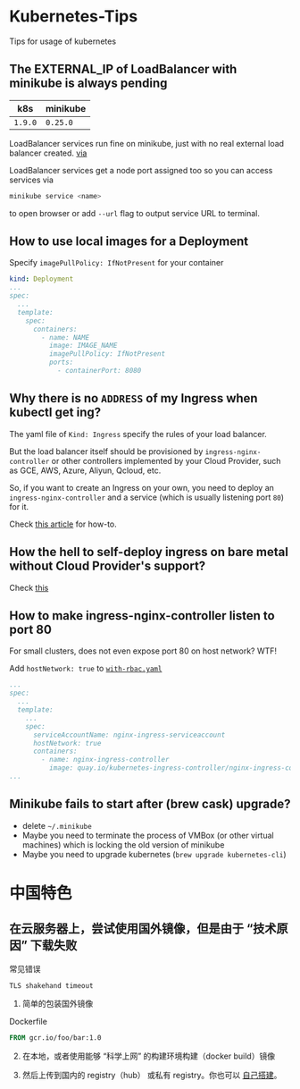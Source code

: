 # Kubernetes-Tips
Tips for usage of kubernetes

## The EXTERNAL_IP of LoadBalancer with minikube is always pending

k8s | minikube
---- | ----
`1.9.0` |  `0.25.0`

LoadBalancer services run fine on minikube, just with no real external load balancer created. [via](https://github.com/kubernetes/minikube/issues/384#issuecomment-234409957)

LoadBalancer services get a node port assigned too so you can access services via

```sh
minikube service <name>
```

to open browser or add `--url` flag to output service URL to terminal.

## How to use local images for a Deployment

Specify `imagePullPolicy: IfNotPresent` for your container

```yaml
kind: Deployment
...
spec:
  ...
  template:
    spec:
      containers:
        - name: NAME
          image: IMAGE_NAME
          imagePullPolicy: IfNotPresent
          ports:
            - containerPort: 8080
```

## Why there is no `ADDRESS` of my Ingress when kubectl get ing?

The yaml file of `Kind: Ingress` specify the rules of your load balancer.

But the load balancer itself should be provisioned by `ingress-nginx-controller` or other controllers implemented by your Cloud Provider, such as GCE, AWS, Azure, Aliyun, Qcloud, etc.

So, if you want to create an Ingress on your own, you need to deploy an `ingress-nginx-controller` and a service (which is usually listening port `80`) for it.

Check [this article](https://hackernoon.com/setting-up-nginx-ingress-on-kubernetes-2b733d8d2f45) for how-to.

## How the hell to self-deploy ingress on bare metal without Cloud Provider's support?

Check [this](https://github.com/kubernetes/ingress-nginx/tree/master/deploy)

## How to make ingress-nginx-controller listen to port 80

For small clusters, does not even expose port 80 on host network? WTF!

Add `hostNetwork: true` to [`with-rbac.yaml`](https://github.com/kubernetes/ingress-nginx/blob/master/deploy/with-rbac.yaml)

```yaml
...
spec:
  ...
  template:
    ...
    spec:
      serviceAccountName: nginx-ingress-serviceaccount
      hostNetwork: true
      containers:
        - name: nginx-ingress-controller
          image: quay.io/kubernetes-ingress-controller/nginx-ingress-controller:0.11.0
...
```

## Minikube fails to start after (brew cask) upgrade?

- delete `~/.minikube`
- Maybe you need to terminate the process of VMBox (or other virtual machines) which is locking the old version of minikube
- Maybe you need to upgrade kubernetes (`brew upgrade kubernetes-cli`)

# 中国特色

## 在云服务器上，尝试使用国外镜像，但是由于 “技术原因” 下载失败

常见错误

```
TLS shakehand timeout
```

1. 简单的包装国外镜像

Dockerfile

```Dockerfile
FROM gcr.io/foo/bar:1.0
```

2. 在本地，或者使用能够 “科学上网” 的构建环境构建（docker build）镜像

3. 然后上传到国内的 registry（hub） 或私有 registry。你也可以 [自己搭建](https://github.com/vmware/harbor)。
